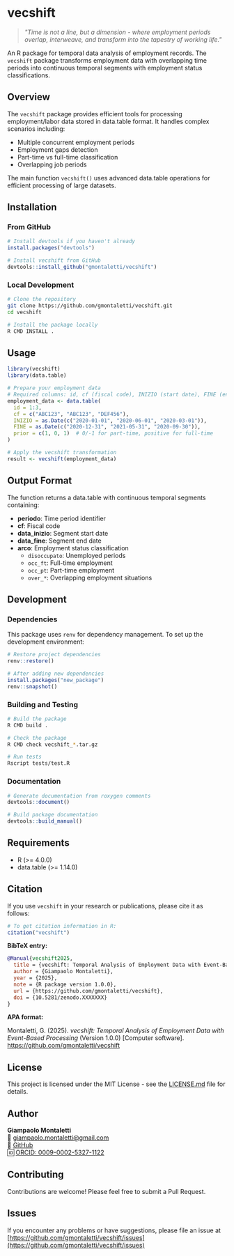 # vecshift

> *"Time is not a line, but a dimension - where employment periods overlap, interweave, and transform into the tapestry of working life."*

An R package for temporal data analysis of employment records. The `vecshift` package transforms employment data with overlapping time periods into continuous temporal segments with employment status classifications.

## Overview

The `vecshift` package provides efficient tools for processing employment/labor data stored in data.table format. It handles complex scenarios including:

- Multiple concurrent employment periods
- Employment gaps detection
- Part-time vs full-time classification
- Overlapping job periods

The main function `vecshift()` uses advanced data.table operations for efficient processing of large datasets.

## Installation

### From GitHub

```r
# Install devtools if you haven't already
install.packages("devtools")

# Install vecshift from GitHub
devtools::install_github("gmontaletti/vecshift")
```

### Local Development

```bash
# Clone the repository
git clone https://github.com/gmontaletti/vecshift.git
cd vecshift

# Install the package locally
R CMD INSTALL .
```

## Usage

```r
library(vecshift)
library(data.table)

# Prepare your employment data
# Required columns: id, cf (fiscal code), INIZIO (start date), FINE (end date), prior (employment type)
employment_data <- data.table(
  id = 1:3,
  cf = c("ABC123", "ABC123", "DEF456"),
  INIZIO = as.Date(c("2020-01-01", "2020-06-01", "2020-03-01")),
  FINE = as.Date(c("2020-12-31", "2021-05-31", "2020-09-30")),
  prior = c(1, 0, 1)  # 0/-1 for part-time, positive for full-time
)

# Apply the vecshift transformation
result <- vecshift(employment_data)
```

## Output Format

The function returns a data.table with continuous temporal segments containing:

- **periodo**: Time period identifier
- **cf**: Fiscal code
- **data_inizio**: Segment start date
- **data_fine**: Segment end date
- **arco**: Employment status classification
  - `disoccupato`: Unemployed periods
  - `occ_ft`: Full-time employment
  - `occ_pt`: Part-time employment
  - `over_*`: Overlapping employment situations

## Development

### Dependencies

This package uses `renv` for dependency management. To set up the development environment:

```r
# Restore project dependencies
renv::restore()

# After adding new dependencies
install.packages("new_package")
renv::snapshot()
```

### Building and Testing

```bash
# Build the package
R CMD build .

# Check the package
R CMD check vecshift_*.tar.gz

# Run tests
Rscript tests/test.R
```

### Documentation

```r
# Generate documentation from roxygen comments
devtools::document()

# Build package documentation
devtools::build_manual()
```

## Requirements

- R (>= 4.0.0)
- data.table (>= 1.14.0)

## Citation

If you use `vecshift` in your research or publications, please cite it as follows:

```r
# To get citation information in R:
citation("vecshift")
```

**BibTeX entry:**

```bibtex
@Manual{vecshift2025,
  title = {vecshift: Temporal Analysis of Employment Data with Event-Based Processing},
  author = {Giampaolo Montaletti},
  year = {2025},
  note = {R package version 1.0.0},
  url = {https://github.com/gmontaletti/vecshift},
  doi = {10.5281/zenodo.XXXXXXX}
}
```

**APA format:**

Montaletti, G. (2025). *vecshift: Temporal Analysis of Employment Data with Event-Based Processing* (Version 1.0.0) [Computer software]. https://github.com/gmontaletti/vecshift

## License

This project is licensed under the MIT License - see the [LICENSE.md](LICENSE.md) file for details.

## Author

**Giampaolo Montaletti**  
📧 giampaolo.montaletti@gmail.com  
🔗 [GitHub](https://github.com/gmontaletti)  
🆔 [ORCID: 0009-0002-5327-1122](https://orcid.org/0009-0002-5327-1122)

## Contributing

Contributions are welcome! Please feel free to submit a Pull Request.

## Issues

If you encounter any problems or have suggestions, please file an issue at [https://github.com/gmontaletti/vecshift/issues](https://github.com/gmontaletti/vecshift/issues)